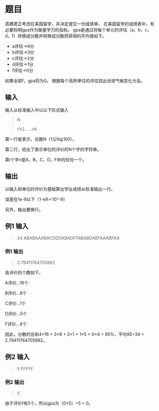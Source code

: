 # 题目

高橋君正考虑在美国留学，并决定提交一份成绩单。
在美国留学的成绩表中，有必要标明gpa作为衡量学力的指标。
gpa是通过将每个单元的评估（a，b，c，d，f）转换成分数并转换成分数而获得的平均值如下。

- a评估→4分
- b评估→3分
- c评估→2分
- d评估→1分
- f评估→0分

如果全部f，gpa将为0。
根据每个高桥单位的评估找出全球气候变化大会。

## 输入

输入从标准输入中以以下形式输入

>N
>
>r1r2……rN

第一行是表示，总数N（1≦N≦100）。

第二行，给出了表示单位的评价的N个字的字符串。

第i个字ri是A，B，C，D，F中的任何一个。

## 输出

以输入和单位的评价为基础算出学业成绩从标准输出一行。

误差在1e-9以下（1-e9＝10^-9）

另外，输出要换行。

## 例1 输入

>34
>ABABAAABACDDDABADFFABABDABFAAABFAA

### 例1 输出

> 2.79411764705882

各评价的个数如下。

A评价…16个

B评价…8个

C评价…1个

D评价…5个

F评价…4个

因此，分数的总和4×16 + 3×8 + 2×1 + 1×5 + 0×4 = 95%，平均95÷34 = 2.79411764705882。

## 例2 输入

>5
>FFFFF

### 例2 输出

>0

由于评价f有5个，所以gpa为（0×5）÷5 = 0。
